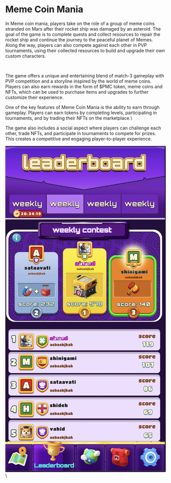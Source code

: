 # Meme Coin Mania

In Meme coin mania, players take on the role of a group of meme coins stranded on Mars after their rocket ship was damaged by an asteroid. The goal of the game is to complete quests and collect resources to repair the rocket ship and continue the journey to the peaceful planet of Memes. Along the way, players can also compete against each other in PVP tournaments, using their collected resources to build and upgrade their own custom characters.

<figure><img src="../../.gitbook/assets/meme coin mania.jpeg" alt=""><figcaption></figcaption></figure>

The game offers a unique and entertaining blend of match-3 gameplay with PVP competition and a storyline inspired by the world of meme coins. Players can also earn rewards in the form of $PMC token, meme coins and NFTs, which can be used to purchase items and upgrades to further customize their experience.

One of the key features of Meme Coin Mania is the ability to earn through gameplay. Players can earn tokens by completing levels, participating in tournaments, and by trading their NFTs on the marketplace.\


The game also includes a social aspect where players can challenge each other, trade NFTs, and participate in tournaments to compete for prizes. This creates a competitive and engaging player-to-player experience.



![](<../../.gitbook/assets/Screen Shot 2023-05-25 at 5.07.02 PM.png>)\
